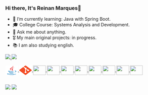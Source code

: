 ### Hi there, It's Reinan Marques👋


- 🌱 I’m currently learning: Java with Spring Boot.
- 🎓 College Course: Systems Analysis and Development.
- 💬 Ask me about anything.
- 🎖 My main original projects: in progress.
- 📚 I am also studying english.
 
<div>
<a href="https://github.com/reinanmarques">
<img height="180em" src="https://github-readme-stats.vercel.app/api?username=reinanmarques&showw_icons=true&theme=dark&include_all_commits=true&count_private=true">
<img height="180em" src="https://github-readme-stats.vercel.app/api/top-langs/?username=reinanmarques&layout=compact&langs_count=16&theme=dracula">
</div>

<div style="display: inline_block"><br>
  <img align="center"  height="30" width="40" src="https://raw.githubusercontent.com/devicons/devicon/master/icons/java/java-original.svg">
  <img align="center"  height="30" width="40" src="https://raw.githubusercontent.com/devicons/devicon/master/icons/git/git-original.svg">
  <img align="center"  height="30" width="40" src="https://cdn.jsdelivr.net/gh/devicons/devicon/icons/heroku/heroku-plain-wordmark.svg" />  
  
  <img align="center"  height="30" width="40" src="https://cdn.jsdelivr.net/gh/devicons/devicon/icons/mysql/mysql-original-wordmark.svg" />
  <img align="center"  height="30" width="40" src="https://cdn.jsdelivr.net/gh/devicons/devicon/icons/postgresql/postgresql-plain-wordmark.svg" />
  <img align="center"  height="30" width="40" src="https://cdn.jsdelivr.net/gh/devicons/devicon/icons/spring/spring-original-wordmark.svg" />
   <img align="center"  height="30" width="40" src="https://cdn.jsdelivr.net/gh/devicons/devicon/icons/intellij/intellij-original.svg" />
   <img align="center"  height="30" width="40" src="https://cdn.jsdelivr.net/gh/devicons/devicon/icons/vscode/vscode-original.svg" />
   <img align="center"  height="30" width="40" src="https://cdn.jsdelivr.net/gh/devicons/devicon/icons/html5/html5-original.svg" />
   <img align="center"  height="30" width="40" src="https://cdn.jsdelivr.net/gh/devicons/devicon/icons/css3/css3-original.svg" />
  
</div>
  
  ##
 
<div> 
 <a href = "wesleremarques@gmail.com"><img src="https://img.shields.io/badge/-Gmail-%23333?style=for-the-badge&logo=gmail&logoColor=white" target="_blank"></a>
  <a href="https://www.linkedin.com/in/reinan-marques-0383b2256/" target="_blank"><img src="https://img.shields.io/badge/-LinkedIn-%230077B5?style=for-the-badge&logo=linkedin&logoColor=white" target="_blank"></a> 
</div>

##
